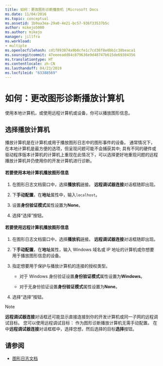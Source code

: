 ```yaml
---
title: 如何：更改图形诊断播放机 |Microsoft Docs
ms.date: 11/04/2016
ms.topic: conceptual
ms.assetid: 1b9aa3ea-29a0-4e21-bc57-936f33537b5c
author: mikejo5000
ms.author: mikejo
manager: jillfra
ms.workload:
- multiple
ms.openlocfilehash: cd1f893874a9b0cfe1c7cd36f8e0bb1c38beaca1
ms.sourcegitcommit: 47eeeeadd84c879636e9d48747b615de69384356
ms.translationtype: HT
ms.contentlocale: zh-CN
ms.lasthandoff: 04/23/2019
ms.locfileid: "63388569"
---
```

# <a name="how-to-change-the-graphics-diagnostics-playback-machine"></a>如何：更改图形诊断播放计算机
使用本地计算机，或使用远程计算机或设备，你可以播放图形信息。

## <a name="choosing-a-playback-machine"></a>选择播放计算机
 播放计算机是在计算机或用于播放图形日志中的图形事件的设备。 通常情况下，在本地计算机是最方便的选项，但呈现问题可能不会捕获其中; 具有不同的硬件或驱动程序版本计算机的计算机上重现在此情况下，可以选择更好地重现问题的远程播放计算机并仍使用你的开发计算机进行诊断。

#### <a name="to-use-the-local-machine-to-play-back-graphics-information"></a>若要使用本地计算机播放图形信息

1. 在图形日志文档窗口中，选择**播放机**链接。 **远程调试器连接**对话框随即出现。

2. 下**手动配置**，在**地址**属性中，输入`localhost`。

3. 设置**身份验证模式**属性设置为**None**。

4. 选择“选择”按钮。

#### <a name="to-use-a-remote-machine-to-play-back-graphics-information"></a>若要使用远程计算机播放图形信息

1. 在图形日志文档窗口中，选择**播放机**链接。 **远程调试器连接**对话框随即出现。

2. 下**手动配置**，在**地址**属性，输入 Windows 域名或 IP 地址的计算机或你想要用于播放图形信息的设备。

3. 指定想要用于保护与播放计算机的连接的授权类型。

    - 对于 Windows 身份验证设置**身份验证模式**属性设置为**Windows**。

    - 对于无身份验证设置**身份验证模式**属性设置为**None**。

4. 选择“选择”按钮。

> [!NOTE]
> **远程调试器连接**对话框还可能显示直接连接到你的开发计算机或同一子网的远程调试目标。 您可以使用远程调试目标： 作为图形诊断播放计算机无需手动配置。 在中**远程调试器连接**对话框框中，选择您想，然后选择的目标**选择**按钮。

## <a name="see-also"></a>请参阅
- [图形日志文档](graphics-log-document.md)